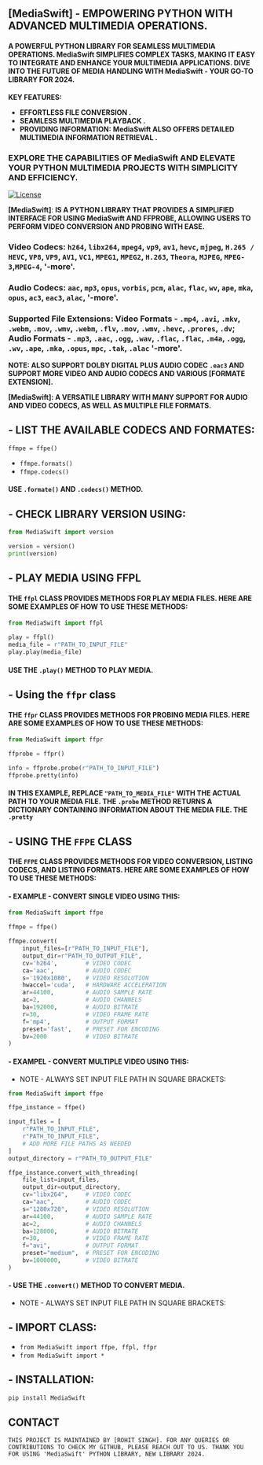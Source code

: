 ## [MediaSwift] - EMPOWERING PYTHON WITH ADVANCED MULTIMEDIA OPERATIONS.

#### A POWERFUL PYTHON LIBRARY FOR SEAMLESS MULTIMEDIA OPERATIONS. MediaSwift SIMPLIFIES COMPLEX TASKS, MAKING IT EASY TO INTEGRATE AND ENHANCE YOUR MULTIMEDIA APPLICATIONS. DIVE INTO THE FUTURE OF MEDIA HANDLING WITH MediaSwift - YOUR GO-TO LIBRARY FOR 2024.

**KEY FEATURES:**
- **EFFORTLESS FILE CONVERSION .**
- **SEAMLESS MULTIMEDIA PLAYBACK .**
- **PROVIDING INFORMATION:**
  **MediaSwift ALSO OFFERS DETAILED MULTIMEDIA INFORMATION RETRIEVAL .**


### EXPLORE THE CAPABILITIES OF MediaSwift AND ELEVATE YOUR PYTHON MULTIMEDIA PROJECTS WITH SIMPLICITY AND EFFICIENCY.


[![License](https://img.shields.io/badge/LICENSE-GPLv3-blue.svg)](https://github.com/yourusername/MediaSwift/blob/main/LICENSE)

**[MediaSwift]**: **IS A PYTHON LIBRARY THAT PROVIDES A SIMPLIFIED INTERFACE FOR USING MediaSwift AND FFPROBE, ALLOWING USERS TO PERFORM VIDEO CONVERSION AND PROBING WITH EASE.**

### Video Codecs: `h264`, `libx264`, `mpeg4`, `vp9`, `av1`, `hevc`, `mjpeg`, `H.265 / HEVC`, `VP8`, `VP9`, `AV1`, `VC1`, `MPEG1`, `MPEG2`, `H.263`, `Theora`, `MJPEG`, `MPEG-3`,`MPEG-4`, '-more'.
### Audio Codecs: `aac`, `mp3`, `opus`, `vorbis`, `pcm`, `alac`, `flac`, `wv`, `ape`, `mka`, `opus`, `ac3`, `eac3`, `alac`, '-more'.
### Supported File Extensions: Video Formats - `.mp4`, `.avi`, `.mkv`, `.webm`, `.mov`, `.wmv`, `.webm`, `.flv`, `.mov`, `.wmv`, `.hevc`, `.prores`, `.dv`; Audio Formats - `.mp3`, `.aac`, `.ogg`, `.wav`, `.flac`, `.flac`, `.m4a`, `.ogg`, `.wv`, `.ape`, `.mka`, `.opus`, `mpc`, `.tak`, `.alac` '-more'.

**NOTE: ALSO SUPPORT DOLBY DIGITAL PLUS AUDIO CODEC `.eac3`
AND SUPPORT MORE VIDEO AND AUDIO CODECS AND VARIOUS [FORMATE EXTENSION].**

**[MediaSwift]: A VERSATILE LIBRARY WITH MANY SUPPORT FOR AUDIO AND VIDEO CODECS, AS WELL AS MULTIPLE FILE FORMATS.**


## - LIST THE AVAILABLE CODECS AND FORMATES:

`ffmpe = ffpe()`

- `ffmpe.formats()`
- `ffmpe.codecs()`

#### USE `.formate()` AND `.codecs()` METHOD.

## - CHECK LIBRARY VERSION USING:

```python
from MediaSwift import version

version = version()
print(version)
```

## - PLAY MEDIA USING FFPL
#### THE `ffpl` CLASS PROVIDES METHODS FOR PLAY MEDIA FILES. HERE ARE SOME EXAMPLES OF HOW TO USE THESE METHODS:

```python
from MediaSwift import ffpl

play = ffpl()
media_file = r"PATH_TO_INPUT_FILE"
play.play(media_file)
```

#### USE THE `.play()` METHOD TO PLAY MEDIA.

## - Using the `ffpr` class

#### THE `ffpr` CLASS PROVIDES METHODS FOR PROBING MEDIA FILES. HERE ARE SOME EXAMPLES OF HOW TO USE THESE METHODS:

```python
from MediaSwift import ffpr

ffprobe = ffpr()

info = ffprobe.probe(r"PATH_TO_INPUT_FILE")
ffprobe.pretty(info)
```

#### IN THIS EXAMPLE, REPLACE `"PATH_TO_MEDIA_FILE"` WITH THE ACTUAL PATH TO YOUR MEDIA FILE. THE `.probe` METHOD RETURNS A DICTIONARY CONTAINING INFORMATION ABOUT THE MEDIA FILE. THE `.pretty`

## - USING THE `FFPE` CLASS

#### THE `FFPE` CLASS PROVIDES METHODS FOR VIDEO CONVERSION, LISTING CODECS, AND LISTING FORMATS. HERE ARE SOME EXAMPLES OF HOW TO USE THESE METHODS:

#### - EXAMPLE - CONVERT SINGLE VIDEO USING THIS: 
```python
from MediaSwift import ffpe

ffmpe = ffpe()

ffmpe.convert(
    input_files=[r"PATH_TO_INPUT_FILE"],
    output_dir=r"PATH_TO_OUTPUT_FILE",
    cv='h264',        # VIDEO CODEC
    ca='aac',         # AUDIO CODEC
    s='1920x1080',    # VIDEO RESOLUTION
    hwaccel='cuda',   # HARDWARE ACCELERATION
    ar=44100,         # AUDIO SAMPLE RATE
    ac=2,             # AUDIO CHANNELS
    ba=192000,        # AUDIO BITRATE
    r=30,             # VIDEO FRAME RATE
    f='mp4',          # OUTPUT FORMAT
    preset='fast',    # PRESET FOR ENCODING
    bv=2000           # VIDEO BITRATE
)
```
#### - EXAMPEL - CONVERT MULTIPLE VIDEO USING THIS: 
- NOTE - ALWAYS SET INPUT FILE PATH IN SQUARE BRACKETS: 
```python
from MediaSwift import ffpe

ffpe_instance = ffpe()

input_files = [
    r"PATH_TO_INPUT_FILE",
    r"PATH_TO_INPUT_FILE",
    # ADD MORE FILE PATHS AS NEEDED
]
output_directory = r"PATH_TO_OUTPUT_FILE"

ffpe_instance.convert_with_threading(
    file_list=input_files,
    output_dir=output_directory,
    cv="libx264",     # VIDEO CODEC
    ca="aac",         # AUDIO CODEC
    s="1280x720",     # VIDEO RESOLUTION
    ar=44100,         # AUDIO SAMPLE RATE
    ac=2,             # AUDIO CHANNELS 
    ba=128000,        # AUDIO BITRATE 
    r=30,             # VIDEO FRAME RATE 
    f="avi",          # OUTPUT FORMAT 
    preset="medium",  # PRESET FOR ENCODING 
    bv=1000000,       # VIDEO BITRATE 
)
```
#### - USE THE `.convert()` METHOD TO CONVERT MEDIA.
- NOTE - ALWAYS SET INPUT FILE PATH IN SQUARE BRACKETS: 


## - IMPORT CLASS:

- `from MediaSwift import ffpe, ffpl, ffpr`
- `from MediaSwift import *`

## - INSTALLATION:

```bash
pip install MediaSwift
```
##  CONTACT
```
THIS PROJECT IS MAINTAINED BY [ROHIT SINGH]. FOR ANY QUERIES OR CONTRIBUTIONS TO CHECK MY GITHUB, PLEASE REACH OUT TO US. THANK YOU FOR USING 'MediaSwift' PYTHON LIBRARY, NEW LIBRARY 2024.
```

